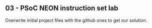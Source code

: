 ## 03 - PSoC NEON instruction set lab

Overwrite initial project files with the github ones to get our solution.